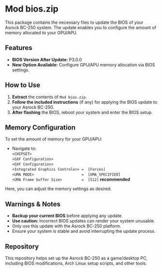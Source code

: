 # Mod bios.zip

This package contains the necessary files to update the BIOS of your Asrock BC-250 system. The update enables you to configure the amount of memory allocated to your GPU/APU.

## Features

- **BIOS Version After Update:** P3.0.0
- **New Option Available:** Configure GPU/APU memory allocation via BIOS settings.

## How to Use

1. **Extract** the contents of `Mod bios.zip`.
2. **Follow the included instructions** (if any) for applying the BIOS update to your Asrock BC-250.
3. **After flashing** the BIOS, reboot your system and enter the BIOS setup.

## Memory Configuration

To set the amount of memory for your GPU/APU:

- Navigate to:  
  `<CHIPSET>`  
    `<GXF Configuration>`  
      `<GXF Configuration>`  
      `<Integrated Graphics Controler> =  [Forces]`  
      `<UMA MODE>                      =  [UMA_SPECIFIED]`  
      `<UMA Frame buffer Size>         =  [512]` **recommended**  

Here, you can adjust the memory settings as desired.

## Warnings & Notes

- **Backup your current BIOS** before applying any update.
- **Use caution:** Incorrect BIOS updates can render your system unusable.
- Only use this update with the Asrock BC-250 platform.
- Ensure your system is stable and avoid interrupting the update process.

## Repository

This repository helps set up the Asrock BC-250 as a game/desktop PC, including BIOS modifications, Arch Linux setup scripts, and other tools.

